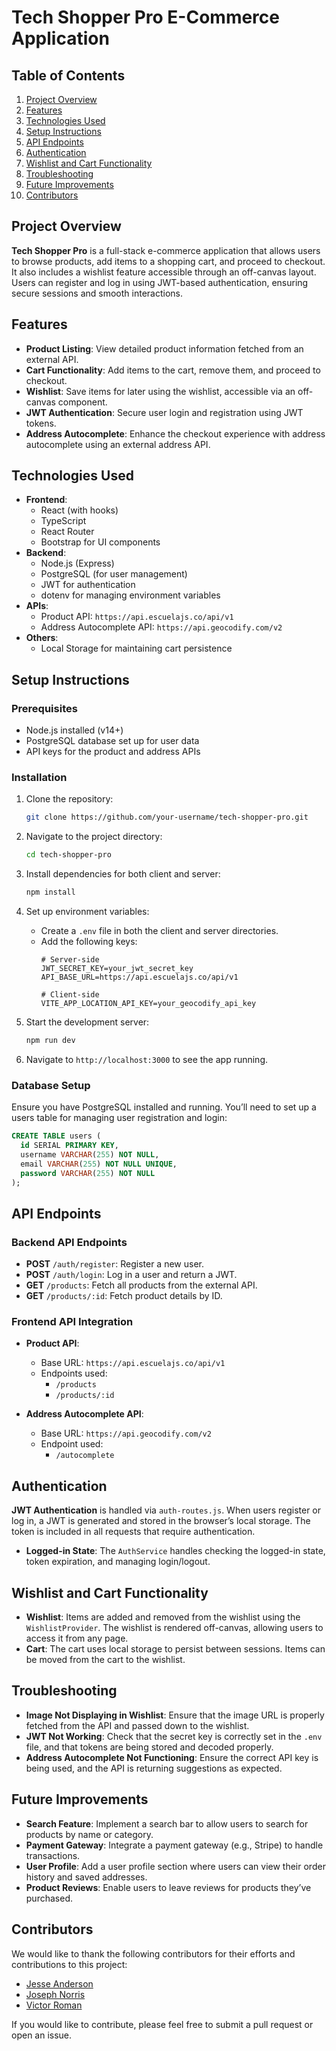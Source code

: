 
# Tech Shopper Pro E-Commerce Application

## Table of Contents

1. [Project Overview](#project-overview)
2. [Features](#features)
3. [Technologies Used](#technologies-used)
4. [Setup Instructions](#setup-instructions)
5. [API Endpoints](#api-endpoints)
6. [Authentication](#authentication)
7. [Wishlist and Cart Functionality](#wishlist-and-cart-functionality)
8. [Troubleshooting](#troubleshooting)
9. [Future Improvements](#future-improvements)
10. [Contributors](#contributors)

## Project Overview

**Tech Shopper Pro** is a full-stack e-commerce application that allows users to browse products, add items to a shopping cart, and proceed to checkout. It also includes a wishlist feature accessible through an off-canvas layout. Users can register and log in using JWT-based authentication, ensuring secure sessions and smooth interactions.

## Features

- **Product Listing**: View detailed product information fetched from an external API.
- **Cart Functionality**: Add items to the cart, remove them, and proceed to checkout.
- **Wishlist**: Save items for later using the wishlist, accessible via an off-canvas component.
- **JWT Authentication**: Secure user login and registration using JWT tokens.
- **Address Autocomplete**: Enhance the checkout experience with address autocomplete using an external address API.

## Technologies Used

- **Frontend**: 
  - React (with hooks)
  - TypeScript
  - React Router
  - Bootstrap for UI components
- **Backend**:
  - Node.js (Express)
  - PostgreSQL (for user management)
  - JWT for authentication
  - dotenv for managing environment variables
- **APIs**:
  - Product API: `https://api.escuelajs.co/api/v1`
  - Address Autocomplete API: `https://api.geocodify.com/v2`
- **Others**:
  - Local Storage for maintaining cart persistence

## Setup Instructions

### Prerequisites

- Node.js installed (v14+)
- PostgreSQL database set up for user data
- API keys for the product and address APIs

### Installation

1. Clone the repository:
   ```bash
   git clone https://github.com/your-username/tech-shopper-pro.git
   ```

2. Navigate to the project directory:
   ```bash
   cd tech-shopper-pro
   ```

3. Install dependencies for both client and server:
   ```bash
   npm install
   ```

4. Set up environment variables:
   - Create a `.env` file in both the client and server directories.
   - Add the following keys:
     ```
     # Server-side
     JWT_SECRET_KEY=your_jwt_secret_key
     API_BASE_URL=https://api.escuelajs.co/api/v1
     
     # Client-side
     VITE_APP_LOCATION_API_KEY=your_geocodify_api_key
     ```

5. Start the development server:
   ```bash
   npm run dev
   ```

6. Navigate to `http://localhost:3000` to see the app running.

### Database Setup

Ensure you have PostgreSQL installed and running. You’ll need to set up a users table for managing user registration and login:

```sql
CREATE TABLE users (
  id SERIAL PRIMARY KEY,
  username VARCHAR(255) NOT NULL,
  email VARCHAR(255) NOT NULL UNIQUE,
  password VARCHAR(255) NOT NULL
);
```

## API Endpoints

### Backend API Endpoints

- **POST** `/auth/register`: Register a new user.
- **POST** `/auth/login`: Log in a user and return a JWT.
- **GET** `/products`: Fetch all products from the external API.
- **GET** `/products/:id`: Fetch product details by ID.

### Frontend API Integration

- **Product API**:
  - Base URL: `https://api.escuelajs.co/api/v1`
  - Endpoints used:
    - `/products`
    - `/products/:id`

- **Address Autocomplete API**:
  - Base URL: `https://api.geocodify.com/v2`
  - Endpoint used:
    - `/autocomplete`


## Authentication

**JWT Authentication** is handled via `auth-routes.js`. When users register or log in, a JWT is generated and stored in the browser’s local storage. The token is included in all requests that require authentication.

- **Logged-in State**: The `AuthService` handles checking the logged-in state, token expiration, and managing login/logout.

## Wishlist and Cart Functionality

- **Wishlist**: Items are added and removed from the wishlist using the `WishlistProvider`. The wishlist is rendered off-canvas, allowing users to access it from any page.
- **Cart**: The cart uses local storage to persist between sessions. Items can be moved from the cart to the wishlist.

## Troubleshooting

- **Image Not Displaying in Wishlist**: Ensure that the image URL is properly fetched from the API and passed down to the wishlist.
- **JWT Not Working**: Check that the secret key is correctly set in the `.env` file, and that tokens are being stored and decoded properly.
- **Address Autocomplete Not Functioning**: Ensure the correct API key is being used, and the API is returning suggestions as expected.

## Future Improvements

- **Search Feature**: Implement a search bar to allow users to search for products by name or category.
- **Payment Gateway**: Integrate a payment gateway (e.g., Stripe) to handle transactions.
- **User Profile**: Add a user profile section where users can view their order history and saved addresses.
- **Product Reviews**: Enable users to leave reviews for products they’ve purchased.

## Contributors

We would like to thank the following contributors for their efforts and contributions to this project:

- [Jesse Anderson](https://github.com/Vtencouchclimbr)
- [Joseph Norris](https://github.com/yoseph1618)
- [Victor Roman](https://github.com/Romantech91)

If you would like to contribute, please feel free to submit a pull request or open an issue.